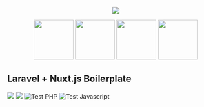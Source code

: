 <p align="center">
  <img src="https://raw.githubusercontent.com/acidjazz/laranuxt/master/client/static/laranuxt.png" />
</p>

<p align="center">
  <a href="https://laravel.com"><img src="https://upload.wikimedia.org/wikipedia/commons/thumb/9/9a/Laravel.svg/1200px-Laravel.svg.png" width="92" height="92" /></a>
  <a href="https://vuejs.org"><img src="https://vuejs.org/images/logo.png" width="92" height="92" /></a>
  <a href="https://tailwindcss.com"><img src="https://pbs.twimg.com/profile_images/1278691829135876097/I4HKOLJw_400x400.png" width="92" height="92" /></a>
  <a href="https://github.com/acidjazz/metapi"><img src="https://github.com/acidjazz/metapi/raw/master/logo.png" width="92" height="92" /></a>
</p>

## Laravel + Nuxt.js Boilerplate

[![](https://img.shields.io/badge/nuxt.js-v2.14.5-04C690.svg?style=flat-square)](https://nuxtjs.org)
[![](https://img.shields.io/badge/Laravel-v8.0.0-ff2e21.svg?style=flat-square)](https://nuxtjs.org)
![Test PHP](https://github.com/acidjazz/laranuxt/workflows/Test%20PHP/badge.svg)
![Test Javascript](https://github.com/acidjazz/laranuxt/workflows/Test%20Javascript/badge.svg)
